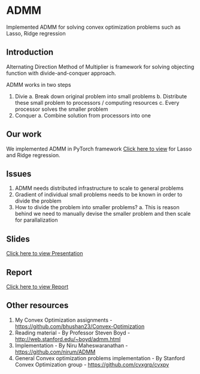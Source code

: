 # ADMM
Implemented ADMM for solving convex optimization problems such as Lasso, Ridge regression

## Introduction
Alternating Direction Method of Multiplier is framework for solving objecting function with divide-and-conquer approach.

ADMM works in two steps

  1. Divie 
    a. Break down original problem into small problems
    b. Distribute these small problem to <N> processors / computing resources
    c. Every processor solves the smaller problem
  2. Conquer
    a. Combine solution from <N> processors into one
    

## Our work
We implemented ADMM in PyTorch framework [Click here to view](https://github.com/bhushan23/pytorch/blob/admm/torch/optim/admm.py)
for Lasso and Ridge regression.

## Issues
1. ADMM needs distributed infrastructure to scale to general problems
2. Gradient of individual small problems needs to be known in order to divide the problem
3. How to divide the problem into smaller problems?
    a. This is reason behind we need to manually devise the smaller problem and then scale for parallalization
    
## Slides 
[Click here to view Presentation](https://docs.google.com/presentation/d/1hp89fBR87ODlX0qzbC7akHV19GmTjg49pyUIqGAw5g8/edit?usp=sharing)

## Report
[Click here to view Report](https://github.com/bhushan23/ADMM/blob/master/REPORT_ADMM_IN_PYTORCH.pdf)

## Other resources 
1. My Convex Optimization assignments - https://github.com/bhushan23/Convex-Optimization
2. Reading material - By Professor Steven Boyd - http://web.stanford.edu/~boyd/admm.html
3. Implementation - By Niru Maheswaranathan - https://github.com/nirum/ADMM
4. General Convex optimization problems implementation - By Stanford Convex Optimization group - https://github.com/cvxgrp/cvxpy


